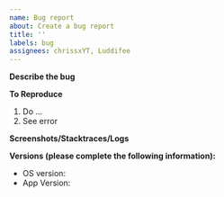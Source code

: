 ```yaml
---
name: Bug report
about: Create a bug report
title: ''
labels: bug
assignees: chrissxYT, Luddifee
---
```


**Describe the bug**


**To Reproduce**
1. Do ...
2. See error

**Screenshots/Stacktraces/Logs**
<!--(only if applicable)-->

**Versions (please complete the following information):**
 - OS version: <!--e.g. iOS 14.5, Android 10-->
 - App Version: <!--e.g. 4.0.76-->
